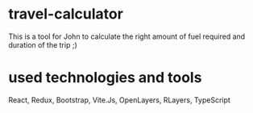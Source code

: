 # travel-calculator
This is a tool for John to calculate the right amount of fuel required and duration of the trip ;)
# used technologies and tools
React, Redux, Bootstrap, Vite.Js, OpenLayers, RLayers, TypeScript
